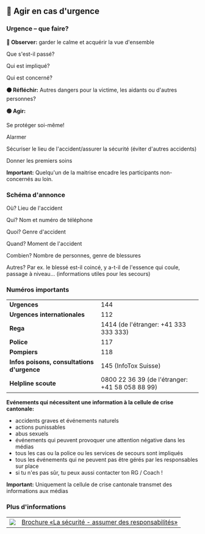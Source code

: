 🚦 Agir en cas d'urgence
------------------------

### Urgence – que faire?

**🔴 Observer:** garder le calme et acquérir la vue d'ensemble

Que s'est-il passé?

Qui est impliqué?

Qui est concerné?

**🟠 Réfléchir:** Autres dangers pour la victime, les aidants ou d'autres personnes?

**🟢 Agir:**

Se protéger soi-même!

Alarmer

Sécuriser le lieu de l'accident/assurer la sécurité (éviter d'autres accidents)

Donner les premiers soins

**Important:** Quelqu'un de la maitrise encadre les participants non-concernés au loin. 


### Schéma d'annonce
Où? Lieu de l'accident

Qui? Nom et numéro de téléphone

Quoi? Genre d'accident

Quand? Moment de l'accident

Combien? Nombre de personnes, genre de blessures

Autres? Par ex. le blessé est-il coincé, y a-t-il de l'essence qui coule, passage à niveau... (informations utiles pour les secours)

### Numéros importants

| | |
|---|---|
| **Urgences** | 144 |
| **Urgences internationales** | 112 |
| **Rega** | 1414 (de l'étranger: +41 333 333 333)|
| **Police** | 117 |
| **Pompiers** | 118 |
| **Infos poisons, consultations d'urgence** | 145 (InfoTox Suisse) |
| **Helpline scoute** | 0800 22 36 39 (de l'étranger: +41 58 058 88 99) |


**Evénements qui nécessitent une information à la cellule de crise cantonale:**

- accidents graves et événements naturels
- actions punissables
- abus sexuels
- événements qui peuvent provoquer une attention négative dans les médias
- tous les cas ou la police ou les services de secours sont impliqués
- tous les événements qui ne peuvent pas être gérés par les responsables sur place
- si tu n'es pas sûr, tu peux aussi contacter ton RG / Coach !

**Important:** Uniquement la cellule de crise cantonale transmet des informations aux médias



### Plus d'informations
| | |
|---|---|
| [![](images/piktos//8_Sicherheit.png)][1] | [Brochure «La sécurité - assumer des responsabilités»][1] |

[1]: https://issuu.com/pbs-msds-mss/docs/rz_07_sicherheit_fr_201607_issuu